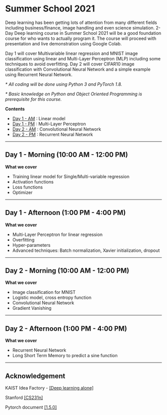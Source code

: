 # Summer School 2021

Deep learning has been getting lots of attention from many different fields including business/finance, image handling and even science simulation. 2-Day Deep learning course in Summer School 2021 will be a good foundation course for who wants to actually program it. The course will proceed with presentation and live demonstration using Google Colab.

Day 1 will cover Multivariable linear regression and MNIST image classification using linear and Multi-Layer Perceptron (MLP) including some techniques to avoid overfitting. Day 2 will cover CIFAR10 image classification with Convolutional Neural Network and a simple example using Recurrent Neural Network. 

_* All coding will be done using Python 3 and PyTorch 1.8._

_* Basic knowledge on Python and Object Oriented Programming is prerequisite for this course._

**Contents**
* [Day 1 - AM](https://github.com/isaacyeSN/SS2021/tree/main/Day1AM) : Linear model
* [Day 1 - PM](https://github.com/isaacyeSN/SS2021/tree/main/Day1PM) : Multi-Layer Perceptron
* [Day 2 - AM](https://github.com/isaacyeSN/SS2021/tree/main/Day2AM) : Convolutional Neural Network
* [Day 2 - PM](https://github.com/isaacyeSN/SS2021/tree/main/Day2PM) : Recurrent Neural Network

----
## Day 1 - Morning (10:00 AM - 12:00 PM)

**What we cover**
* Training linear model for Single/Multi-variable regression
* Activation functions
* Loss functions
* Optimizer


---
## Day 1 - Afternoon (1:00 PM - 4:00 PM)

**What we cover**
* Multi-Layer Perceptron for linear regression
* Overfitting
* Hyper-parameters
* Advanced techniques: Batch normalization, Xavier initialization, dropout

---
## Day 2 - Morning (10:00 AM - 12:00 PM)

**What we cover**
* Image classification for MNIST
* Logistic model, cross entropy function
* Convolutional Neural Network
* Gradient Vanishing

---
## Day 2 - Afternoon (1:00 PM - 4:00 PM)

**What we cover**
* Recurrent Neural Network
* Long Short Term Memory to predict a sine function

---
## Acknowledgement

KAIST Idea Factory - [[Deep learning alone]](https://github.com/heartcored98/Standalone-DeepLearning)

Stanford [[CS231n]](http://cs231n.stanford.edu/)

Pytorch document [[1.5.0]](https://pytorch.org/docs/stable/index.html)
